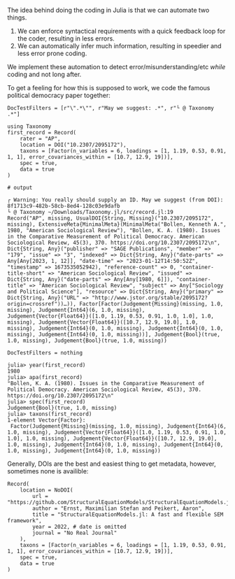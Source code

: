 The idea behind doing the coding in Julia is that we can automate two things.

1. We can enforce syntactical requirements with a quick feedback loop for the coder, resulting in less errors.
2. We can automatically infer much information, resulting in speedier and less error prone coding.

We implement these automation to detect error/misunderstanding/etc *while* coding and not long after.

To get a feeling for how this is supposed to work, we code the famous political democracy paper together:

```@meta
DocTestFilters = [r"\".*\"", r"May we suggest: .*", r"└ @ Taxonomy .*"]
```

```jldoctest first
using Taxonomy 
first_record = Record(
    rater = "AP",
    location = DOI("10.2307/2095172"),
    taxons = [Factor(n_variables = 6, loadings = [1, 1.19, 0.53, 0.91, 1, 1], error_covariances_within = [10.7, 12.9, 19])],
    spec = true,
    data = true
)

# output

┌ Warning: You really should supply an ID. May we suggest (from DOI): 8f1713c9-482b-58cb-8ed4-128c03e9dafb
└ @ Taxonomy ~/Downloads/Taxonomy.jl/src/record.jl:19
Record("AP", missing, UsualDOI{String, Missing}("10.2307/2095172", missing), ExtensiveMeta{MinimalMeta}(MinimalMeta("Bollen, Kenneth A.", 1980, "American Sociological Review"), "Bollen, K. A. (1980). Issues in the Comparative Measurement of Political Democracy. American Sociological Review, 45(3), 370. https://doi.org/10.2307/2095172\n", Dict{String, Any}("publisher" => "SAGE Publications", "member" => "179", "issue" => "3", "indexed" => Dict{String, Any}("date-parts" => Any[Any[2023, 1, 12]], "date-time" => "2023-01-12T14:50:52Z", "timestamp" => 1673535052942), "reference-count" => 0, "container-title-short" => "American Sociological Review", "issued" => Dict{String, Any}("date-parts" => Any[Any[1980, 6]]), "container-title" => "American Sociological Review", "subject" => Any["Sociology and Political Science"], "resource" => Dict{String, Any}("primary" => Dict{String, Any}("URL" => "http://www.jstor.org/stable/2095172?origin=crossref"))…)), Factor[Factor(Judgement{Missing}(missing, 1.0, missing), Judgement{Int64}(6, 1.0, missing), Judgement{Vector{Float64}}([1.0, 1.19, 0.53, 0.91, 1.0, 1.0], 1.0, missing), Judgement{Vector{Float64}}([10.7, 12.9, 19.0], 1.0, missing), Judgement{Int64}(0, 1.0, missing), Judgement{Int64}(0, 1.0, missing), Judgement{Int64}(0, 1.0, missing))], Judgement{Bool}(true, 1.0, missing), Judgement{Bool}(true, 1.0, missing))

```

```@meta
DocTestFilters = nothing
```

```jldoctest first
julia> year(first_record)
1980
julia> apa(first_record)
"Bollen, K. A. (1980). Issues in the Comparative Measurement of Political Democracy. American Sociological Review, 45(3), 370. https://doi.org/10.2307/2095172\n"
julia> spec(first_record)
Judgement{Bool}(true, 1.0, missing)
julia> taxons(first_record)
1-element Vector{Factor}:
 Factor(Judgement{Missing}(missing, 1.0, missing), Judgement{Int64}(6, 1.0, missing), Judgement{Vector{Float64}}([1.0, 1.19, 0.53, 0.91, 1.0, 1.0], 1.0, missing), Judgement{Vector{Float64}}([10.7, 12.9, 19.0], 1.0, missing), Judgement{Int64}(0, 1.0, missing), Judgement{Int64}(0, 1.0, missing), Judgement{Int64}(0, 1.0, missing))
```

Generally, DOIs are the best and easiest thing to get metadata, however, sometimes none is availible:

```
Record(
    location = NoDOI(
        url = "https://github.com/StructuralEquationModels/StructuralEquationModels.jl",
        author = "Ernst, Maximilian Stefan and Peikert, Aaron",
        title = "StructuralEquationModels.jl: A fast and flexible SEM framework",
        year = 2022, # date is omitted
        journal = "No Real Journal"
    ),
    taxons = [Factor(n_variables = 6, loadings = [1, 1.19, 0.53, 0.91, 1, 1], error_covariances_within = [10.7, 12.9, 19])],
    spec = true,
    data = true
)
```